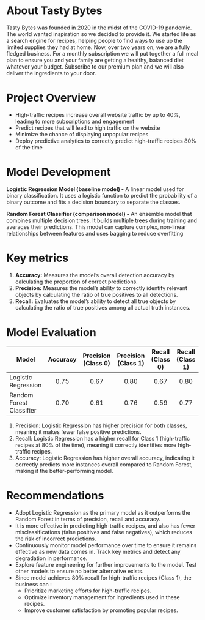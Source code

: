 # About Tasty Bytes
Tasty Bytes was founded in 2020 in the midst of the COVID-19 pandemic. The world wanted
 inspiration so we decided to provide it. We started life as a search engine for recipes, helping
 people to find ways to use up the limited supplies they had at home.
 Now, over two years on, we are a fully fledged business. For a monthly subscription we will put
 together a full meal plan to ensure you and your family are getting a healthy, balanced diet
 whatever your budget. Subscribe to our premium plan and we will also deliver the ingredients
 to your door.

 # Project Overview
- High-traffic recipes increase overall website traffic by up to 40%, leading to more subscriptions and engagement
- Predict recipes that will lead to high traffic on the website
- Minimize the chance of displaying unpopular recipes
- Deploy predictive analytics to correctly predict high-traffic recipes 80% of the time

# Model Development
**Logistic Regression Model (baseline model) -** 
  A linear model used for binary classification. It uses a logistic function to predict the probability of a binary outcome and fits a decision boundary to separate the classes.

**Random Forest Classifier (comparison model) -**
  An ensemble model that combines multiple decision trees. It builds multiple trees during training and averages their predictions. This model can capture complex, non-linear relationships between features and uses bagging to reduce overfitting

  # Key metrics
1.	**Accuracy:** Measures the model’s overall detection accuracy by calculating the proportion of correct predictions.
2.	**Precision:** Measures the model’s ability to correctly identify relevant objects by calculating the ratio of true positives to all detections.
3.	**Recall:** Evaluates the model’s ability to detect all true objects by calculating the ratio of true positives among all actual truth instances.

#   Model Evaluation

| Model       | Accuracy  | Precision (Class 0)  |  Precision (Class 1)   | Recall (Class 0)   | Recall (Class 1)   |
| ----------- | :----: | :----: |  :----: | :----: | :----: |
| Logistic Regression | 0.75      | 0.67       | 0.80       | 0.67       | 0.80       |
| Random Forest Classifier   | 0.70       | 0.61       | 0.76       | 0.59       | 0.77    |

1.	Precision: Logistic Regression has higher precision for both classes, meaning it makes fewer false positive predictions.
2.	Recall: Logistic Regression has a higher recall for Class 1 (high-traffic recipes at 80% of the time), meaning it correctly identifies more high-traffic recipes.
3.	Accuracy: Logistic Regression has higher overall accuracy, indicating it correctly predicts more instances overall compared to Random Forest, making it the better-performing model.

# Recommendations
- Adopt Logistic Regression as the primary model as it outperforms the Random Forest in terms of precision, recall and accuracy.
- It is more effective in predicting high-traffic recipes, and also has fewer misclassifications (false positives and false negatives), which reduces the risk of incorrect predictions.
- Continuously monitor model performance over time to ensure it remains effective as new data comes in. Track key metrics and detect any degradation in performance.
- Explore feature engineering for further improvements to the model. Test other models to ensure no better alternative exists.
- Since model achieves 80% recall for high-traffic recipes (Class 1), the business can :
   - Prioritize marketing efforts for high-traffic recipes.
   - Optimize inventory management for ingredients used in these recipes.
   - Improve customer satisfaction by promoting popular recipes.
